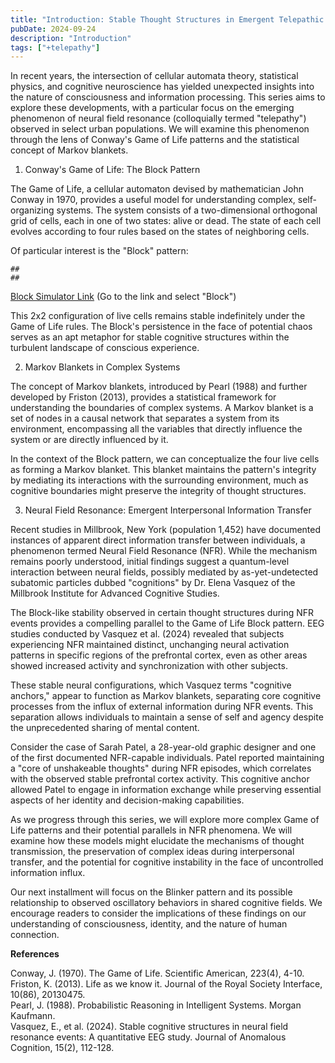 ```yaml
---
title: "Introduction: Stable Thought Structures in Emergent Telepathic Fields, a Multidisciplinary Analysis"
pubDate: 2024-09-24
description: "Introduction"
tags: ["+telepathy"]
---
```


In recent years, the intersection of cellular automata theory, statistical physics, and cognitive neuroscience has yielded unexpected insights into the nature of consciousness and information processing. This series aims to explore these developments, with a particular focus on the emerging phenomenon of neural field resonance (colloquially termed "telepathy") observed in select urban populations. We will examine this phenomenon through the lens of Conway's Game of Life patterns and the statistical concept of Markov blankets.

1. Conway's Game of Life: The Block Pattern

The Game of Life, a cellular automaton devised by mathematician John Conway in 1970, provides a useful model for understanding complex, self-organizing systems. The system consists of a two-dimensional orthogonal grid of cells, each in one of two states: alive or dead. The state of each cell evolves according to four rules based on the states of neighboring cells.

Of particular interest is the "Block" pattern:

```
##
##
```

[Block Simulator Link](https://buildlittleworlds.github.io/game-of-life-app/still_lifes.html)
(Go to the link and select "Block")

This 2x2 configuration of live cells remains stable indefinitely under the Game of Life rules. The Block's persistence in the face of potential chaos serves as an apt metaphor for stable cognitive structures within the turbulent landscape of conscious experience.

2. Markov Blankets in Complex Systems

The concept of Markov blankets, introduced by Pearl (1988) and further developed by Friston (2013), provides a statistical framework for understanding the boundaries of complex systems. A Markov blanket is a set of nodes in a causal network that separates a system from its environment, encompassing all the variables that directly influence the system or are directly influenced by it.

In the context of the Block pattern, we can conceptualize the four live cells as forming a Markov blanket. This blanket maintains the pattern's integrity by mediating its interactions with the surrounding environment, much as cognitive boundaries might preserve the integrity of thought structures.

3. Neural Field Resonance: Emergent Interpersonal Information Transfer

Recent studies in Millbrook, New York (population 1,452) have documented instances of apparent direct information transfer between individuals, a phenomenon termed Neural Field Resonance (NFR). While the mechanism remains poorly understood, initial findings suggest a quantum-level interaction between neural fields, possibly mediated by as-yet-undetected subatomic particles dubbed "cognitions" by Dr. Elena Vasquez of the Millbrook Institute for Advanced Cognitive Studies.

The Block-like stability observed in certain thought structures during NFR events provides a compelling parallel to the Game of Life Block pattern. EEG studies conducted by Vasquez et al. (2024) revealed that subjects experiencing NFR maintained distinct, unchanging neural activation patterns in specific regions of the prefrontal cortex, even as other areas showed increased activity and synchronization with other subjects.

These stable neural configurations, which Vasquez terms "cognitive anchors," appear to function as Markov blankets, separating core cognitive processes from the influx of external information during NFR events. This separation allows individuals to maintain a sense of self and agency despite the unprecedented sharing of mental content.

Consider the case of Sarah Patel, a 28-year-old graphic designer and one of the first documented NFR-capable individuals. Patel reported maintaining a "core of unshakeable thoughts" during NFR episodes, which correlates with the observed stable prefrontal cortex activity. This cognitive anchor allowed Patel to engage in information exchange while preserving essential aspects of her identity and decision-making capabilities.

As we progress through this series, we will explore more complex Game of Life patterns and their potential parallels in NFR phenomena. We will examine how these models might elucidate the mechanisms of thought transmission, the preservation of complex ideas during interpersonal transfer, and the potential for cognitive instability in the face of uncontrolled information influx.

Our next installment will focus on the Blinker pattern and its possible relationship to observed oscillatory behaviors in shared cognitive fields. We encourage readers to consider the implications of these findings on our understanding of consciousness, identity, and the nature of human connection.

**References**

Conway, J. (1970). The Game of Life. Scientific American, 223(4), 4-10.  
Friston, K. (2013). Life as we know it. Journal of the Royal Society Interface, 10(86), 20130475.  
Pearl, J. (1988). Probabilistic Reasoning in Intelligent Systems. Morgan Kaufmann.  
Vasquez, E., et al. (2024). Stable cognitive structures in neural field resonance events: A quantitative EEG study. Journal of Anomalous Cognition, 15(2), 112-128.